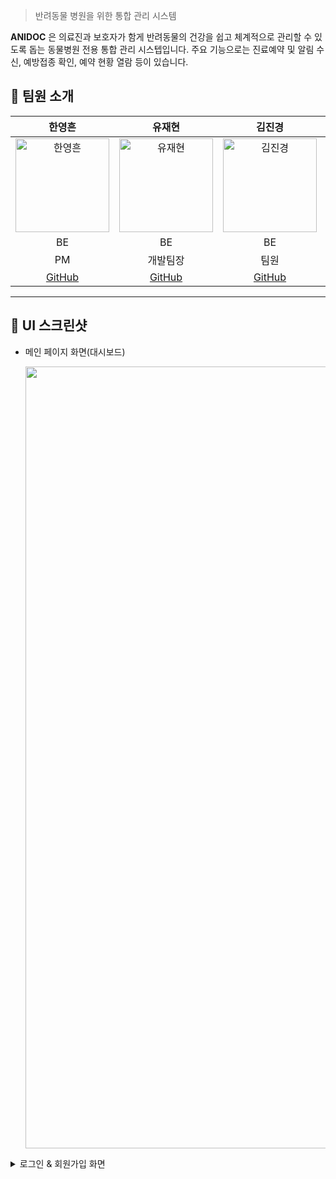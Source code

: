 > 반려동물 병원을 위한 통합 관리 시스템

**ANIDOC** 은 의료진과 보호자가 함게 반려동물의 건강을 쉽고 체계적으로 관리할 수 있도록 돕는 동물병원 전용 통합 관리 시스텝입니다. 
주요 기능으로는 진료예약 및 알림 수신, 예방접종 확인, 예약 현황 열람 등이 있습니다.

## 👥 팀원 소개

 | 한영흔 | 유재현 | 김진경 | 박혁 | 김명수 |
 |:--------:|:--------:|:--------:|:--------:|:--------:|
 | <img src="https://github.com/Heun0.png" alt="한영흔" width="150"> | <img src="https://github.com/mordor8378.png" alt="유재현" width="150"> | <img src="https://github.com/codefish-sea.png" alt="김진경" width="150"> | <img src="https://github.com/Vincentius7.png" alt="박혁" width="150"> | <img src="https://github.com/Kim-ms527.png" alt="김명수" width="150"> |
 | BE | BE | BE | BE | BE |
 | PM | 개발팀장 | 팀원 | 팀원 | 팀원 |
 | [GitHub](https://github.com/Heun0) | [GitHub](https://github.com/mordor8378) | [GitHub](https://github.com/codefish-sea) | [GitHub](https://github.com/Vincentius7) | [GitHub](https://github.com/Kim-ms527) |

---

## 📸 UI 스크린샷

- 메인 페이지 화면(대시보드)

  <p align="center">
    <img width="1251" alt="메인 페이지 화면(대시보드)" src="https://github.com/user-attachments/assets/91f0b9f2-066f-4480-a59b-5b1be62d3311" />
  </p>


<details>
  <summary>로그인 & 회원가입 화면</summary>

  <div align="center">
    <img width="600" alt="로그인 화면" src="!https://github.com/user-attachments/assets/5b60a733-606d-4e12-a664-6153b12d9379" />
    <img width="600" alt="회원가입 화면" src="!https://github.com/user-attachments/assets/d858f3eb-aea6-4aff-90e8-054cbd997dac" />
  </div>
</details>
